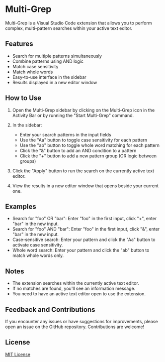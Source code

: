 # Multi-Grep

Multi-Grep is a Visual Studio Code extension that allows you to perform complex, multi-pattern searches within your active text editor.

## Features

- Search for multiple patterns simultaneously
- Combine patterns using AND logic
- Match case sensitivity
- Match whole words
- Easy-to-use interface in the sidebar
- Results displayed in a new editor window

## How to Use

1. Open the Multi-Grep sidebar by clicking on the Multi-Grep icon in the Activity Bar or by running the "Start Multi-Grep" command.

2. In the sidebar:
   - Enter your search patterns in the input fields
   - Use the "Aa" button to toggle case sensitivity for each pattern
   - Use the "ab" button to toggle whole word matching for each pattern
   - Click the "&" button to add an AND condition to a pattern
   - Click the "+" button to add a new pattern group (OR logic between groups)

3. Click the "Apply" button to run the search on the currently active text editor.

4. View the results in a new editor window that opens beside your current one.

## Examples

- Search for "foo" OR "bar": Enter "foo" in the first input, click "+", enter "bar" in the new input.
- Search for "foo" AND "bar": Enter "foo" in the first input, click "&", enter "bar" in the new input.
- Case-sensitive search: Enter your pattern and click the "Aa" button to activate case sensitivity.
- Whole word search: Enter your pattern and click the "ab" button to match whole words only.

## Notes

- The extension searches within the currently active text editor.
- If no matches are found, you'll see an information message.
- You need to have an active text editor open to use the extension.

## Feedback and Contributions

If you encounter any issues or have suggestions for improvements, please open an issue on the GitHub repository. Contributions are welcome!

## License

[MIT License](LICENSE.md)